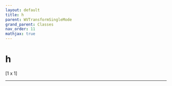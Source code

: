 ```yaml
---
layout: default
title: h
parent: WVTransformSingleMode
grand_parent: Classes
nav_order: 11
mathjax: true
---
```


#  h

[1 x 1]


---

